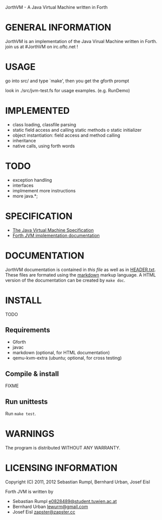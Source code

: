 JorthVM - A Java Virtual Machine written in Forth

GENERAL INFORMATION
===================
JorthVM is an implementation of the Java Virual Machine written in Forth.
join us at #JorthVM on irc.oftc.net !

USAGE
=====
go into src/ and type `make', then you get the gforth prompt

look in ./src/jvm-test.fs for usage examples. (e.g. RunDemo)

IMPLEMENTED
===========
- class loading, classfile parsing
- static field access and calling static methods
	o static initializer
- object instantiation: field access and method calling
- inheritance
- native calls, using forth words

TODO
====
- exception handling
- interfaces
- implmement more instructions
- more java.*;

SPECIFICATION
=============
- [The Java Virtual Machine Specification](http://java.sun.com/docs/books/jvms/second_edition/html/ClassFile.doc.html)
- [Forth JVM implementation documentation](implementation.html)


DOCUMENTATION
=============

JorthVM documentation is contained in _this file_ as well as in [HEADER.txt](HEADER.txt). These
files are formated using the [markdown](http://daringfireball.net/projects/markdown/) markup language.
A HTML version of the documentation can be created by `make doc`.


INSTALL
=======
TODO

Requirements
------------
- Gforth
- javac
- markdown (optional, for HTML documentation)
- qemu-kvm-extra (ubuntu; optional, for cross testing)

Compile & install
-----------------
FIXME

Run unittests
-------------
Run `make test`.

WARNINGS
========
The program is distributed WITHOUT ANY WARRANTY.


LICENSING INFORMATION
=====================
Copyright (C) 2011, 2012 Sebastian Rumpl, Bernhard Urban, Josef Eisl


Forth JVM is written by 

- Sebastian Rumpl <e0828489@student.tuwien.ac.at>
- Bernhard Urban <lewurm@gmail.com>
- Josef Eisl <zapster@zapster.cc>
